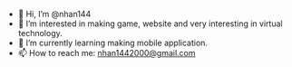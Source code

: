 - 👋 Hi, I’m @nhan144
- 👀 I’m interested in making game, website and very interesting in virtual technology.
- 🌱 I’m currently learning making mobile application.
- 📫 How to reach me: nhan1442000@gmail.com

<!---
nhan144/nhan144 is a ✨ special ✨ repository because its `README.md` (this file) appears on your GitHub profile.
You can click the Preview link to take a look at your changes.
--->
